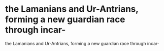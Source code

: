# the Lamanians and Ur-Antrians, forming a new guardian race through incar-

the Lamanians and Ur-Antrians, forming a new guardian race through incar-